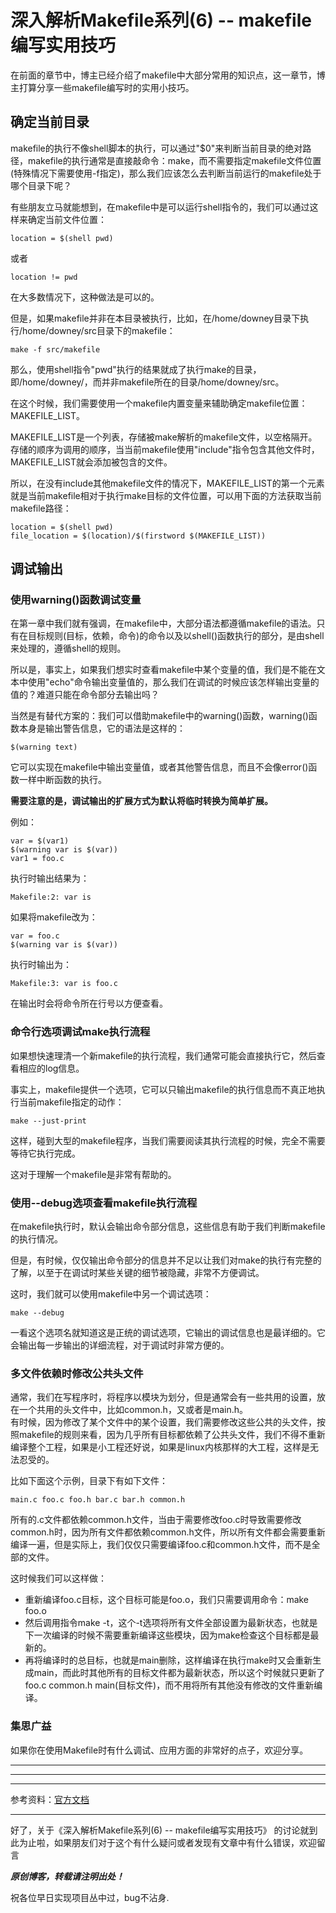 # 深入解析Makefile系列(6) -- makefile编写实用技巧  

在前面的章节中，博主已经介绍了makefile中大部分常用的知识点，这一章节，博主打算分享一些makefile编写时的实用小技巧。  

## 确定当前目录
makefile的执行不像shell脚本的执行，可以通过"$0"来判断当前目录的绝对路径，makefile的执行通常是直接敲命令：make，而不需要指定makefile文件位置(特殊情况下需要使用-f指定)，那么我们应该怎么去判断当前运行的makefile处于哪个目录下呢？  

有些朋友立马就能想到，在makefile中是可以运行shell指令的，我们可以通过这样来确定当前文件位置：

    location = $(shell pwd)
或者

    location != pwd

在大多数情况下，这种做法是可以的。  

但是，如果makefile并非在本目录被执行，比如，在/home/downey目录下执行/home/downey/src目录下的makefile：

    make -f src/makefile
那么，使用shell指令"pwd"执行的结果就成了执行make的目录，即/home/downey/，而并非makefile所在的目录/home/downey/src。  

在这个时候，我们需要使用一个makefile内置变量来辅助确定makefile位置：MAKEFILE_LIST。  

MAKEFILE_LIST是一个列表，存储被make解析的makefile文件，以空格隔开。存储的顺序为调用的顺序，当当前makefile使用"include"指令包含其他文件时，MAKEFILE_LIST就会添加被包含的文件。   

所以，在没有include其他makefile文件的情况下，MAKEFILE_LIST的第一个元素就是当前makefile相对于执行make目标的文件位置，可以用下面的方法获取当前makefile路径：

    location = $(shell pwd)
    file_location = $(location)/$(firstword $(MAKEFILE_LIST))


## 调试输出

### 使用warning()函数调试变量

在第一章中我们就有强调，在makefile中，大部分语法都遵循makefile的语法。只有在目标规则(目标，依赖，命令)的命令以及以shell()函数执行的部分，是由shell来处理的，遵循shell的规则。  

所以是，事实上，如果我们想实时查看makefile中某个变量的值，我们是不能在文本中使用"echo"命令输出变量值的，那么我们在调试的时候应该怎样输出变量的值的？难道只能在命令部分去输出吗？  

当然是有替代方案的：我们可以借助makefile中的warning()函数，warning()函数本身是输出警告信息，它的语法是这样的：

    $(warning text)
它可以实现在makefile中输出变量值，或者其他警告信息，而且不会像error()函数一样中断函数的执行。  

**需要注意的是，调试输出的扩展方式为默认将临时转换为简单扩展。**

例如：

    var = $(var1)
    $(warning var is $(var))
    var1 = foo.c

执行时输出结果为：

    Makefile:2: var is 
如果将makefile改为：

    var = foo.c
    $(warning var is $(var))

执行时输出为：

    Makefile:3: var is foo.c

在输出时会将命令所在行号以方便查看。  


### 命令行选项调试make执行流程
如果想快速理清一个新makefile的执行流程，我们通常可能会直接执行它，然后查看相应的log信息。   

事实上，makefile提供一个选项，它可以只输出makefile的执行信息而不真正地执行当前makefile指定的动作：

    make --just-print
这样，碰到大型的makefile程序，当我们需要阅读其执行流程的时候，完全不需要等待它执行完成。  

这对于理解一个makefile是非常有帮助的。  


### 使用--debug选项查看makefile执行流程
在makefile执行时，默认会输出命令部分信息，这些信息有助于我们判断makefile的执行情况。  

但是，有时候，仅仅输出命令部分的信息并不足以让我们对make的执行有完整的了解，以至于在调试时某些关键的细节被隐藏，非常不方便调试。  

这时，我们就可以使用makefile中另一个调试选项：

    make --debug
一看这个选项名就知道这是正统的调试选项，它输出的调试信息也是最详细的。它会输出每一步输出的详细流程，对于调试时非常方便的。  


### 多文件依赖时修改公共头文件
通常，我们在写程序时，将程序以模块为划分，但是通常会有一些共用的设置，放在一个共用的头文件中，比如common.h，又或者是main.h。  
有时候，因为修改了某个文件中的某个设置，我们需要修改这些公共的头文件，按照makefile的规则来看，因为几乎所有目标都依赖了公共头文件，我们不得不重新编译整个工程，如果是小工程还好说，如果是linux内核那样的大工程，这样是无法忍受的。  

比如下面这个示例，目录下有如下文件：

    main.c foo.c foo.h bar.c bar.h common.h 
所有的.c文件都依赖common.h文件，当由于需要修改foo.c时导致需要修改common.h时，因为所有文件都依赖common.h文件，所以所有文件都会需要重新编译一遍，但是实际上，我们仅仅只需要编译foo.c和common.h文件，而不是全部的文件。   

这时候我们可以这样做：  
* 重新编译foo.c目标，这个目标可能是foo.o，我们只需要调用命令：make foo.o  
* 然后调用指令make -t，这个-t选项将所有文件全部设置为最新状态，也就是下一次编译的时候不需要重新编译这些模块，因为make检查这个目标都是最新的。  
* 再将编译时的总目标，也就是main删除，这样编译在执行make时又会重新生成main，而此时其他所有的目标文件都为最新状态，所以这个时候就只更新了foo.c common.h main(目标文件)，而不用将所有其他没有修改的文件重新编译。  


### 集思广益
如果你在使用Makefile时有什么调试、应用方面的非常好的点子，欢迎分享。  




***  
***  
***  
参考资料：[官方文档](https://www.gnu.org/software/make/manual/make.html)

***  
好了，关于《深入解析Makefile系列(6) -- makefile编写实用技巧》  的讨论就到此为止啦，如果朋友们对于这个有什么疑问或者发现有文章中有什么错误，欢迎留言

***原创博客，转载请注明出处！***

祝各位早日实现项目丛中过，bug不沾身.











